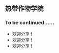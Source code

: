 ## 热带作物学院

<!-- recent-update-start -->

### To be continued...... <!-- {docsify-ignore-all} -->

- 欢迎分享！
- 欢迎分享！
- 欢迎分享！

<!-- recent-update-end -->